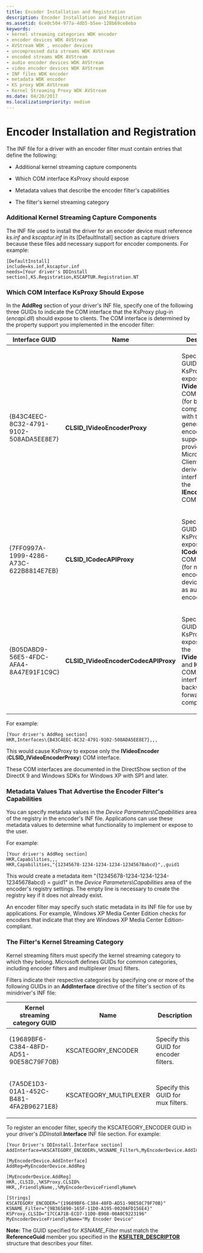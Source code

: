 ```yaml
---
title: Encoder Installation and Registration
description: Encoder Installation and Registration
ms.assetid: 6ce0c504-977a-4db5-b5ee-128b69ce8eba
keywords:
- kernel streaming categories WDK encoder
- encoder devices WDK AVStream
- AVStream WDK , encoder devices
- uncompressed data streams WDK AVStream
- encoded streams WDK AVStream
- audio encoder devices WDK AVStream
- video encoder devices WDK AVStream
- INF files WDK encoder
- metadata WDK encoder
- KS proxy WDK AVStream
- Kernel Streaming Proxy WDK AVStream
ms.date: 04/20/2017
ms.localizationpriority: medium
---
```


# Encoder Installation and Registration


The INF file for a driver with an encoder filter must contain entries that define the following:

-   Additional kernel streaming capture components

-   Which COM interface KsProxy should expose

-   Metadata values that describe the encoder filter's capabilities

-   The filter's kernel streaming category

### **Additional Kernel Streaming Capture Components**

The INF file used to install the driver for an encoder device must reference *ks.inf* and *kscaptur.inf* in its \[DefaultInstall\] section as capture drivers because these files add necessary support for encoder components. For example:

```INF
[DefaultInstall]
include=ks.inf,kscaptur.inf
needs=[Your driver's DDInstall section],KS.Registration,KSCAPTUR.Registration.NT
```

### **Which COM Interface KsProxy Should Expose**

In the **AddReg** section of your driver's INF file, specify one of the following three GUIDs to indicate the COM interface that the KsProxy plug-in (*encapi.dll*) should expose to clients. The COM interface is determined by the property support you implemented in the encoder filter:

<table>
<colgroup>
<col width="33%" />
<col width="33%" />
<col width="33%" />
</colgroup>
<thead>
<tr class="header">
<th>Interface GUID</th>
<th>Name</th>
<th>Description</th>
</tr>
</thead>
<tbody>
<tr class="odd">
<td><p>{B43C4EEC-8C32-4791-9102-508ADA5EE8E7}</p></td>
<td><p><strong>CLSID_IVideoEncoderProxy</strong></p></td>
<td><p>Specify this GUID to cause KsProxy to expose the <strong>IVideoEncoder</strong> COM interface (for backward compatibility with the older generation of encoder support provided by Microsoft). Clients must derive this interface from the <strong>IEncoderAPI</strong> COM interface.</p></td>
</tr>
<tr class="even">
<td><p>{7FF0997A-1999-4286-A73C-622B8814E7EB}</p></td>
<td><p><strong>CLSID_ICodecAPIProxy</strong></p></td>
<td><p>Specify this GUID to cause KsProxy to expose the <strong>ICodecAPI</strong> COM interface (for non-video encoding devices such as audio-only encoders).</p></td>
</tr>
<tr class="odd">
<td><p>{B05DABD9-56E5-4FDC-AFA4-8A47E91F1C9C}</p></td>
<td><p><strong>CLSID_IVideoEncoderCodecAPIProxy</strong></p></td>
<td><p>Specify this GUID to cause KsProxy to expose both the <strong>IVideoEncoder</strong> and <strong>ICodecAPI</strong> COM interfaces (for backward and forward compatibility).</p></td>
</tr>
</tbody>
</table>

 

For example:

```INF
[Your driver's AddReg section]
HKR,Interfaces\{B43C4EEC-8C32-4791-9102-508ADA5EE8E7},,,
```

This would cause KsProxy to expose only the **IVideoEncoder** (**CLSID\_IVideoEncoderProxy**) COM interface.

These COM interfaces are documented in the DirectShow section of the DirectX 9 and Windows SDKs for Windows XP with SP1 and later.

### <a href="" id="metadata-values-that-advertise-the-encoder-filter-s-capabilities"></a>**Metadata Values That Advertise the Encoder Filter's Capabilities**

You can specify metadata values in the *Device Parameters\\Capabilities* area of the registry in the encoder's INF file. Applications can use these metadata values to determine what functionality to implement or expose to the user.

For example:

```INF
[Your driver's AddReg section]
HKR,Capabilities,,,
HKR,Capabilities,"{12345678-1234-1234-1234-12345678abcd}",,guid1
```

This would create a metadata item "{12345678-1234-1234-1234-12345678abcd} = guid1" in the *Device Parameters\\Capabilities* area of the encoder's registry settings. The empty line is necessary to create the registry key if it does not already exist.

An encoder filter may specify such static metadata in its INF file for use by applications. For example, Windows XP Media Center Edition checks for encoders that indicate that they are Windows XP Media Center Edition-compliant.

### <a href="" id="the-filter-s-kernel-streaming-category"></a>**The Filter's Kernel Streaming Category**

Kernel streaming filters must specify the kernel streaming category to which they belong. Microsoft defines GUIDs for common categories, including encoder filters and multiplexer (mux) filters.

Filters indicate their respective categories by specifying one or more of the following GUIDs in an **AddInterface** directive of the filter's section of its minidriver's INF file:

<table>
<colgroup>
<col width="33%" />
<col width="33%" />
<col width="33%" />
</colgroup>
<thead>
<tr class="header">
<th>Kernel streaming category GUID</th>
<th>Name</th>
<th>Description</th>
</tr>
</thead>
<tbody>
<tr class="odd">
<td><p>{19689BF6-C384-48FD-AD51-90E58C79F70B}</p></td>
<td><p>KSCATEGORY_ENCODER</p></td>
<td><p>Specify this GUID for encoder filters.</p></td>
</tr>
<tr class="even">
<td><p>{7A5DE1D3-01A1-452C-B481-4FA2B96271E8}</p></td>
<td><p>KSCATEGORY_MULTIPLEXER</p></td>
<td><p>Specify this GUID for mux filters.</p></td>
</tr>
</tbody>
</table>

 

To register an encoder filter, specify the KSCATEGORY\_ENCODER GUID in your driver's *DDInstall*.**Interface** INF file section. For example:

```INF
[Your Driver's DDInstall.Interface section]
AddInterface=%KSCATEGORY_ENCODER%,%KSNAME_Filter%,MyEncoderDevice.AddInterface

[MyEncoderDevice.AddInterface]
AddReg=MyEncoderDevice.AddReg

[MyEncoderDevice.AddReg]
HKR,,CLSID,,%KSProxy.CLSID%
HKR,,FriendlyName,,%MyEncoderDeviceFriendlyName%

[Strings]
KSCATEGORY_ENCODER="{19689BF6-C384-48FD-AD51-90E58C79F70B}"
KSNAME_Filter="{9B365890-165F-11D0-A195-0020AFD156E4}"
KSProxy.CLSID="17CCA71B-ECD7-11D0-B908-00A0C9223196"
MyEncoderDeviceFriendlyName="My Encoder Device"
```

**Note:** The GUID specified for *KSNAME\_Filter* must match the **ReferenceGuid** member you specified in the [**KSFILTER\_DESCRIPTOR**](/windows-hardware/drivers/ddi/ks/ns-ks-_ksfilter_descriptor) structure that describes your filter.

 

